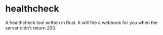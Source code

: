 # healthcheck
A healthcheck tool written in Rust. It will fire a webhook for you when the server didn't return 200.

